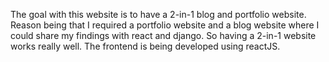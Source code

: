 The goal with this website is to have a 2-in-1 blog and portfolio website. Reason being that I required a portfolio website and a blog website where I could share my findings with react and django. So having a 2-in-1 website works really well. The frontend is being developed using reactJS. 
